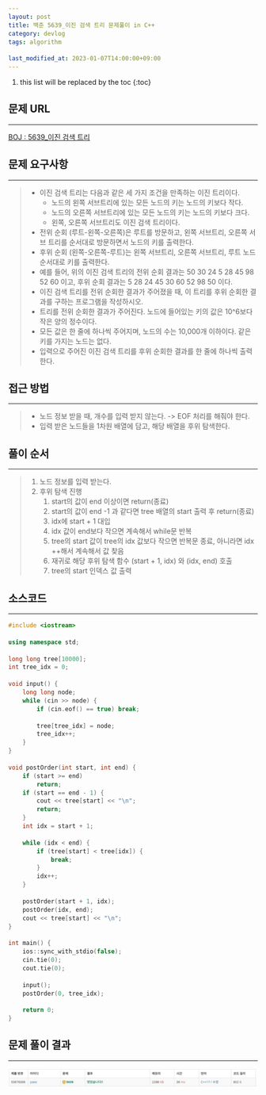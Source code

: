 ```yaml
---
layout: post
title: 백준 5639_이진 검색 트리 문제풀이 in C++
category: devlog
tags: algorithm

last_modified_at: 2023-01-07T14:00:00+09:00
---
```


1. this list will be replaced by the toc
{:toc}

## 문제 URL
---
[BOJ : 5639_이진 검색 트리](https://www.acmicpc.net/problem/5639)


## 문제 요구사항
---
> + 이진 검색 트리는 다음과 같은 세 가지 조건을 만족하는 이진 트리이다.
>     + 노드의 왼쪽 서브트리에 있는 모든 노드의 키는 노드의 키보다 작다.
>     + 노드의 오른쪽 서브트리에 있는 모든 노드의 키는 노드의 키보다 크다.
>     + 왼쪽, 오른쪽 서브트리도 이진 검색 트리이다.
> + 전위 순회 (루트-왼쪽-오른쪽)은 루트를 방문하고, 왼쪽 서브트리, 오른쪽 서브 트리를 순서대로 방문하면서 노드의 키를 출력한다. 
> + 후위 순회 (왼쪽-오른쪽-루트)는 왼쪽 서브트리, 오른쪽 서브트리, 루트 노드 순서대로 키를 출력한다. 
> + 예를 들어, 위의 이진 검색 트리의 전위 순회 결과는 50 30 24 5 28 45 98 52 60 이고, 후위 순회 결과는 5 28 24 45 30 60 52 98 50 이다.
> + 이진 검색 트리를 전위 순회한 결과가 주어졌을 때, 이 트리를 후위 순회한 결과를 구하는 프로그램을 작성하시오.
> + 트리를 전위 순회한 결과가 주어진다. 노드에 들어있는 키의 값은 10^6보다 작은 양의 정수이다. 
> + 모든 값은 한 줄에 하나씩 주어지며, 노드의 수는 10,000개 이하이다. 같은 키를 가지는 노드는 없다.
> + 입력으로 주어진 이진 검색 트리를 후위 순회한 결과를 한 줄에 하나씩 출력한다.


## 접근 방법
---
> + 노드 정보 받을 때, 개수를 입력 받지 않는다. -> EOF 처리를 해줘야 한다.
> + 입력 받은 노드들을 1차원 배열에 담고, 해당 배열을 후위 탐색한다. 


## 풀이 순서
---
> 1. 노드 정보를 입력 받는다.
> 2. 후위 탐색 진행
>     1. start의 값이 end 이상이면 return(종료)
>     2. start의 값이 end -1 과 같다면 tree 배열의 start 출력 후 return(종료)
>     3. idx에 start + 1 대입
>     4. idx 값이 end보다 작으면 계속해서 while문 반복
>     5. tree의 start 값이 tree의 idx 값보다 작으면 반복문 종료, 아니라면 idx ++해서 계속해서 값 찾음
>     6. 재귀로 해당 후위 탐색 함수 (start + 1, idx) 와 (idx, end) 호출
>     7. tree의 start 인덱스 값 출력 


## 소스코드
---
~~~c++
#include <iostream>

using namespace std;

long long tree[10000];
int tree_idx = 0;

void input() {
	long long node;
	while (cin >> node) {
		if (cin.eof() == true) break;

		tree[tree_idx] = node;
		tree_idx++;
	}
}

void postOrder(int start, int end) {
	if (start >= end)
		return;
	if (start == end - 1) {
		cout << tree[start] << "\n";
		return;
	}
	int idx = start + 1;

	while (idx < end) {
		if (tree[start] < tree[idx]) {
			break;
		}
		idx++;
	}

	postOrder(start + 1, idx);
	postOrder(idx, end);
	cout << tree[start] << "\n";
}

int main() {
	ios::sync_with_stdio(false);
	cin.tie(0);
	cout.tie(0);

	input();
	postOrder(0, tree_idx);

	return 0;
}
~~~

## 문제 풀이 결과
---
<img src="/assets/img/post-img/algorithm/2023-01-07-boj-5639/result.jpg">